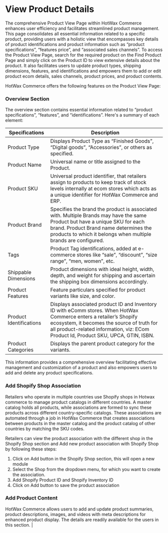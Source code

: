 # View Product Details

The comprehensive Product View Page within HotWax Commerce enhances user efficiency and facilitates streamlined product management. This page consolidates all essential information related to a specific product, providing users with a holistic view that encompasses key details of product identifications and product information such as “product specifications”, “features price”, and “associated sales channels”. To access the Product View Page, search for the required product on the Find Product Page and simply click on the Product ID to view extensive details about the product. It also facilitates users to update product types, shipping dimensions, features, and identifications and empowers them to add or edit product ecom details, sales channels, product prices, and product contents.

HotWax Commerce offers the following features on the Product View Page:

### Overview Section

The overview section contains essential information related to “product specifications”, “features”, and “identifications”. Here's a summary of each element:

|Specifications     | Description                                                                                                                                                                                                                                                                                                                                                      |
|-----------------------|------------------------------------------------------------------------------------------------------------------------------------------------------------------------------------------------------------------------------------------------------------------------------------------------------------------------------------------------------------------|
| Product Type          | Displays Product Type as “Finished Goods”, “Digital goods”, “Accessories”, or others as specified.                                                                                                                                                                                                                                                              |
| Product Name          | Universal name or title assigned to the Product.                                                                                                                                                                                                                                                                                                                  |
| Product SKU           | Universal product identifier, that retailers assign to products to keep track of stock levels internally at ecom stores which acts as a unique identifier for HotWax Commerce and ERP.                                                                                                                                                                          |
| Product Brand         | Specifies the brand the product is associated with. Multiple Brands may have the same Product but have a unique SKU for each brand. Product Brand name determines the products to which it belongs when multiple brands are configured.                                                                                                                                                                                    |
| Tags                  | Product Tag identifications, added at e-commerce stores like “sale”, “discount”, “size range”, “men, women”, etc.                                                                                                                                                                                                                                               |
| Shippable Dimensions  | Product dimensions with ideal height, width, depth, and weight for shipping and ascertain the shipping box dimensions accordingly.                                                                                                                                                                                                                                 |
| Product Features      | Feature particulars specified for product variants like size, and color.                                                                                                                                                                                                                                                                                          |
| Product Identifications | Displays associated product ID and Inventory ID with eComm stores.  When HotWax Commerce enters a retailer’s Shopify ecosystem, it becomes the source of truth for all product-related information, viz: ECom Product Id, Product SKU, UPCA, GTIN, ISBN.                                                                                                    |
| Product Categories    | Displays the parent product category for the variants.   

This information provides a comprehensive overview facilitating effective management and customization of a product and also empowers users to add and delete any product specifications.

### Add Shopify Shop Association

Retailers who operate in multiple countries use Shopify shops in Hotwax commerce to manage product catalogs in different countries. A master catalog holds all products, while associations are formed to sync these products across different country-specific catalogs. These associations are automated through a job in HotWax Commerce that creates associations between products in the master catalog and the product catalog of other countries by matching the SKU codes.

Retailers can view the product association with the different shop in the Shopify Shop section and Add new product association with Shopify Shop by following these steps:

1. Click on Add button in the Shopify Shop section, this will open a new module
2. Select the Shop from the dropdown menu, for which you want to create the association. 
3. Add Shopify Product ID and Shopify Inventory ID
4. Click on Add button to save the product association

### Add Product Content

HotWax Commerce allows users to add and update product summaries, product descriptions, images, and videos with meta descriptions for enhanced product display. The details are readily available for the users in this section.
                                                                                                                                                                                                                                                                                                        |
